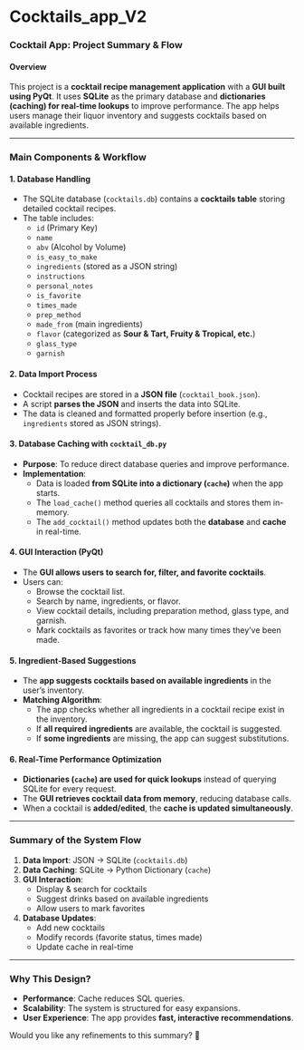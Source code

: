 # Cocktails_app_V2
### **Cocktail App: Project Summary & Flow**

#### **Overview**
This project is a **cocktail recipe management application** with a **GUI built using PyQt**. It uses **SQLite** as the primary database and **dictionaries (caching) for real-time lookups** to improve performance. The app helps users manage their liquor inventory and suggests cocktails based on available ingredients.

---

### **Main Components & Workflow**

#### **1. Database Handling**
- The SQLite database (`cocktails.db`) contains a **cocktails table** storing detailed cocktail recipes.
- The table includes:
  - `id` (Primary Key)
  - `name`
  - `abv` (Alcohol by Volume)
  - `is_easy_to_make`
  - `ingredients` (stored as a JSON string)
  - `instructions`
  - `personal_notes`
  - `is_favorite`
  - `times_made`
  - `prep_method`
  - `made_from` (main ingredients)
  - `flavor` (categorized as **Sour & Tart, Fruity & Tropical, etc.**)
  - `glass_type`
  - `garnish`

#### **2. Data Import Process**
- Cocktail recipes are stored in a **JSON file** (`cocktail_book.json`).
- A script **parses the JSON** and inserts the data into SQLite.
- The data is cleaned and formatted properly before insertion (e.g., `ingredients` stored as JSON strings).

#### **3. Database Caching with `cocktail_db.py`**
- **Purpose**: To reduce direct database queries and improve performance.
- **Implementation**:
  - Data is loaded **from SQLite into a dictionary (`cache`)** when the app starts.
  - The `load_cache()` method queries all cocktails and stores them in-memory.
  - The `add_cocktail()` method updates both the **database** and **cache** in real-time.

#### **4. GUI Interaction (PyQt)**
- The **GUI allows users to search for, filter, and favorite cocktails**.
- Users can:
  - Browse the cocktail list.
  - Search by name, ingredients, or flavor.
  - View cocktail details, including preparation method, glass type, and garnish.
  - Mark cocktails as favorites or track how many times they’ve been made.

#### **5. Ingredient-Based Suggestions**
- The **app suggests cocktails based on available ingredients** in the user’s inventory.
- **Matching Algorithm**:
  - The app checks whether all ingredients in a cocktail recipe exist in the inventory.
  - If **all required ingredients** are available, the cocktail is suggested.
  - If **some ingredients** are missing, the app can suggest substitutions.

#### **6. Real-Time Performance Optimization**
- **Dictionaries (`cache`) are used for quick lookups** instead of querying SQLite for every request.
- The **GUI retrieves cocktail data from memory**, reducing database calls.
- When a cocktail is **added/edited**, the **cache is updated simultaneously**.

---

### **Summary of the System Flow**
1. **Data Import**: JSON → SQLite (`cocktails.db`)
2. **Data Caching**: SQLite → Python Dictionary (`cache`)
3. **GUI Interaction**:
   - Display & search for cocktails
   - Suggest drinks based on available ingredients
   - Allow users to mark favorites
4. **Database Updates**:
   - Add new cocktails
   - Modify records (favorite status, times made)
   - Update cache in real-time

---

### **Why This Design?**
- **Performance**: Cache reduces SQL queries.
- **Scalability**: The system is structured for easy expansions.
- **User Experience**: The app provides **fast, interactive recommendations**.

Would you like any refinements to this summary? 🚀
